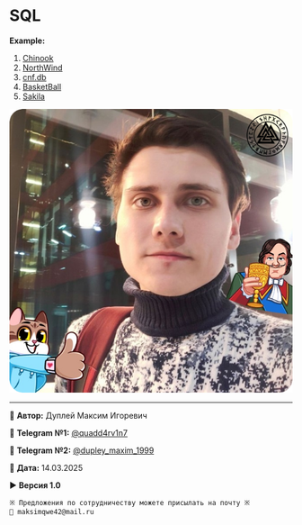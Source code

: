 # SQL

**Example:**

1. [Chinook](https://sqliteonline.com/#urldb=https://raw.githubusercontent.com/lerocha/chinook-database/master/ChinookDatabase/DataSources/Chinook_Sqlite.sqlite)
2. [NorthWind](https://sqliteonline.com/#urldb=https://raw.githubusercontent.com/jpwhite3/northwind-SQLite3/master/dist/northwind.db)
3. [cnf.db](https://sqliteonline.com/#urldb=https://raw.githubusercontent.com/ladieslearningcode/llc-sql/master/data/cnf.db)
4. [BasketBall](https://sqliteonline.com/#urldb=https://raw.githubusercontent.com/wyattowalsh/sports-analytics/main/basketball/data/basketball.sqlite)
5. [Sakila](https://sqliteonline.com/#urldb=https://raw.githubusercontent.com/ivanceras/sakila/master/sqlite-sakila-db/sakila.db)

![dupley_maxim_igorevich](img/DupleyMI.jpg)

---

💼 **Автор:** Дуплей Максим Игоревич

📲 **Telegram №1:** [@quadd4rv1n7](https://t.me/quadd4rv1n7)

📲 **Telegram №2:** [@dupley_maxim_1999](https://t.me/dupley_maxim_1999)

📅 **Дата:** 14.03.2025

▶️ **Версия 1.0**

```textline
※ Предложения по сотрудничеству можете присылать на почту ※
📧 maksimqwe42@mail.ru
```
